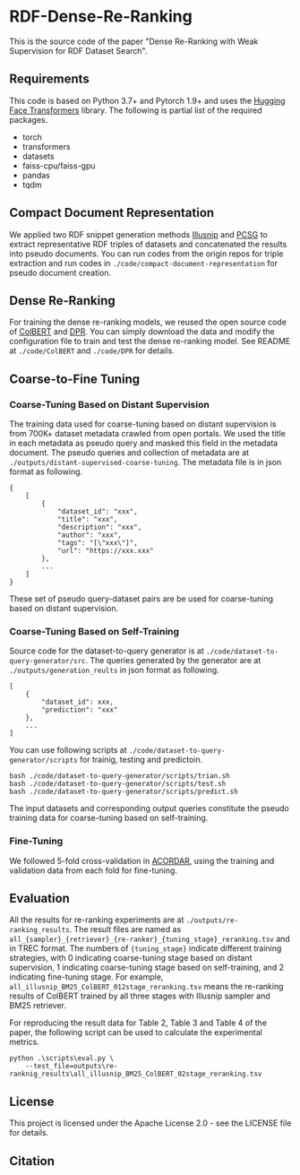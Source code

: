 # RDF-Dense-Re-Ranking
This is the source code of the paper "Dense Re-Ranking with Weak Supervision for RDF Dataset Search".

## Requirements

This code is based on Python 3.7+ and Pytorch 1.9+ and uses the [Hugging Face Transformers](https://github.com/huggingface/transformers) library. The following is partial list of the required packages.

- torch
- transformers
- datasets
- faiss-cpu/faiss-gpu
- pandas
- tqdm

## Compact Document Representation

We applied two RDF snippet generation methods [Illusnip](https://github.com/nju-websoft/BANDAR/blob/master/code/src/snippetAlgorithm/IlluSnip.java) and [PCSG](https://github.com/nju-websoft/PCSG) to extract representative RDF triples of datasets and concatenated the results into pseudo documents. You can run codes from the origin repos for triple extraction and run codes in `./code/compact-document-representation` for pseudo document creation.

## Dense Re-Ranking

For training the dense re-ranking models, we reused the open source code of [ColBERT](https://github.com/stanford-futuredata/ColBERT) and [DPR](https://github.com/facebookresearch/DPR). You can simply download the data and modify the configuration file to train and test the dense re-ranking model. See README at `./code/ColBERT` and `./code/DPR` for details.

## Coarse-to-Fine Tuning

### Coarse-Tuning Based on Distant Supervision
The training data used for coarse-tuning based on distant supervision is from 700K+ dataset metadata crawled from open portals. We used the title in each metadata as pseudo query and masked this field in the metadata document. The pseudo queries and collection of metadata are at `./outputs/distant-supervised-coarse-tuning`. The metadata file is in json format as following.

```
{
    [
        {
            "dataset_id": "xxx",
            "title": "xxx",
            "description": "xxx",
            "author": "xxx",
            "tags": "[\"xxx\"]",
            "url": "https://xxx.xxx"
        },
        ...
    ]
}
```

These set of pseudo query-dataset pairs are be used for coarse-tuning based on distant supervision.

### Coarse-Tuning Based on Self-Training

Source code for the dataset-to-query generator is at `./code/dataset-to-query-generator/src`. The queries generated by the generator are at `./outputs/generation_reults` in json format as following.

```
[
    {
        "dataset_id": xxx, 
        "prediction": "xxx"
    },
    ...
]
```

You can use following scripts at `./code/dataset-to-query-generator/scripts` for trainig, testing and predictoin. 
```
bash ./code/dataset-to-query-generator/scripts/trian.sh
bash ./code/dataset-to-query-generator/scripts/test.sh
bash ./code/dataset-to-query-generator/scripts/predict.sh
```

The input datasets and corresponding output queries constitute the pseudo training data for coarse-tuning based on self-training.

### Fine-Tuning

We followed 5-fold cross-validation in [ACORDAR](https://github.com/nju-websoft/ACORDAR/tree/main/Data/Splits%20for%20Cross%20Validation), using the training and validation data from each fold for fine-tuning.


## Evaluation
All the results for re-ranking experiments are at `./outputs/re-ranking_results`. The result files are named as `all_{sampler}_{retriever}_{re-ranker}_{tuning_stage}_reranking.tsv` and in TREC format. The numbers of `{tuning_stage}` indicate different training strategies, with 0 indicating coarse-tuning stage based on distant supervision, 1 indicating coarse-tuning stage based on self-training, and 2 indicating fine-tuning stage. For example, `all_illusnip_BM25_ColBERT_012stage_reranking.tsv` means the re-ranking results of ColBERT trained by all three stages with Illusnip sampler and BM25 retriever.

For reproducing the result data for Table 2, Table 3 and Table 4 of the paper, the following script can be used to calculate the experimental metrics.

```
python .\scripts\eval.py \
    --test_file=outputs\re-ranknig_results\all_illusnip_BM25_ColBERT_02stage_reranking.tsv
```
## License
This project is licensed under the Apache License 2.0 - see the LICENSE file for details.

## Citation